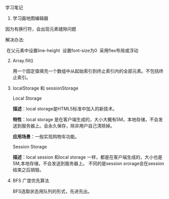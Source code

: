 学习笔记

1. 学习画地图编辑器

  因为有换行符，会出现元素缝隙问题

解决办法:

​	在父元素中设置line-height
​	设置font-size为0
​	采用flex布局或浮动

2. Array.fill()

    用一个固定值填充一个数组中从起始索引到终止索引内的全部元素。不包括终止索引。

3. localStorage 和 sessionStorage

    Local Storage

   **描述**：local storage是HTML5标准中加入的新技术。

   **特性**：local storage 是在客户端生成的，大小大概有5M，本地存储，不会发送到服务器上。会永久保存，除非用户自己清除掉。

   **应用场景**：一般实现购物车功能。

   

   Session Storage 

   **描述**：local session 和local storage 一样，都是在客户端生成的，大小也是5M,本地存储，不会发送到服务器上。 不同的是session srorage会在session结束之后销毁。

4. BFS 广度优先算法

    BFS选取状态用队列的形式，先进先出。

   